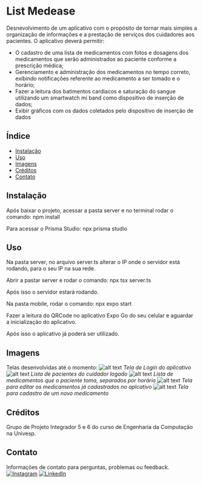 <link rel="stylesheet" href="https://cdnjs.cloudflare.com/ajax/libs/font-awesome/5.15.4/css/all.min.css" integrity="sha512-lBk1E0enM6jsnENk9P1qU7nOsnz2PlzoSqC+tlP2V0lRXYQ8lSHssK7ICVUmIT+cLkAgVkfiY4/So6PTV5zBkQ==" crossorigin="anonymous" referrerpolicy="no-referrer" />

# List Medease

Desnevolvimento de um aplicativo com o propósito de tornar mais simples a organização de informações e a prestação de serviços dos cuidadores aos pacientes.
O aplicativo deverá permitir:
- O cadastro de uma lista de medicamentos com fotos e dosagens dos medicamentos que serão administrados ao paciente conforme a prescrição médica; <i class="fas fa-check-circle" style="color:green;"></i>
- Gerenciamento e administração dos medicamentos no tempo correto, exibindo notificações referente ao medicamento a ser tomado e o horário; <i class="fas fa-check-circle" style="color:green;"></i>
- Fazer a leitura dos batimentos cardiacos e saturação do sangue utilizando um smartwatch mi band como dispositivo de inserção de dados;
- Exibir gráficos com os dados coletados pelo dispositivo de inserção de dados 

## Índice

- [Instalação](#instalação)
- [Uso](#uso)
- [Imagens](#imagens)
- [Créditos](#créditos)
- [Contato](#contato)

## Instalação

Após baixar o projeto, acessar a pasta server e no terminal rodar o comando:
npm install

Para acessar o Prisma Studio:
npx prisma studio

## Uso

Na pasta server, no arquivo server.ts alterar o IP onde o servidor está rodando, para o seu IP na sua rede.

Abrir a pastar server e rodar o comando: 
npx tsx server.ts

Após isso o servidor estará rodando.

Na pasta mobile, rodar o comando:
npx expo start

Fazer a leitura do QRCode no aplicativo Expo Go do seu celular e aguardar a inicialização do aplicativo.

Após isso o aplicativo já poderá ser utilizado.

## Imagens

Telas desenvolvidas até o momento:
![alt text](login.jpeg)
*Tela de Login do aplicativo*
![alt text](lista.jpeg) 
*Lista de pacientes do cuidador logado*
![alt text](cadastrado.jpeg) 
*Lista de medicamentos que o paciente toma, separados por horário*
![alt text](editar.jpeg) 
*Tela para editar os medicamentos já cadastrados no aplcativo*
![alt text](cadastrar.jpeg) 
*Tela para cadastro de um novo medicamento*

## Créditos

Grupo de Projeto Integrador 5 e 6 do curso de Engenharia da Computação na Univesp.

## Contato

Informações de contato para perguntas, problemas ou feedback.
[![Instagram](https://img.shields.io/badge/Instagram-%23E4405F.svg?&style=for-the-badge&logo=instagram&logoColor=white)](https://www.instagram.com/_jessicarolyne/)
[![LinkedIn](https://img.shields.io/badge/LinkedIn-%230077B5.svg?&style=for-the-badge&logo=linkedin&logoColor=white)](https://www.linkedin.com/in/jessicarolyne/)

